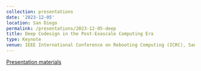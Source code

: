 ```yaml
---
collection: presentations
date: '2023-12-05'
location: San Diego
permalink: /presentations/2023-12-05-deep
title: Deep Codesign in the Post-Exascale Computing Era
type: Keynote
venue: IEEE International Conference on Rebooting Computing (ICRC), San Diego
---
```


[Presentation materials](https://icrc.ieee.org/program/)
